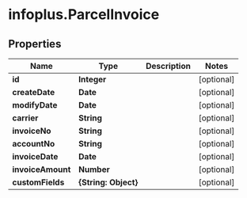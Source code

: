 # infoplus.ParcelInvoice

## Properties
Name | Type | Description | Notes
------------ | ------------- | ------------- | -------------
**id** | **Integer** |  | [optional] 
**createDate** | **Date** |  | [optional] 
**modifyDate** | **Date** |  | [optional] 
**carrier** | **String** |  | [optional] 
**invoiceNo** | **String** |  | [optional] 
**accountNo** | **String** |  | [optional] 
**invoiceDate** | **Date** |  | [optional] 
**invoiceAmount** | **Number** |  | [optional] 
**customFields** | **{String: Object}** |  | [optional] 



